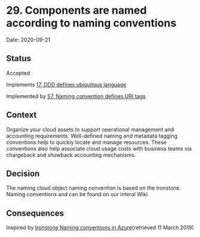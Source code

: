 # 29. Components are named according to naming conventions

Date: 2020-09-21

## Status

Accepted

Implements [17. DDD defines ubiquitous language](0017-ddd-defines-ubiquitous-language.md)

Implemented by [57. Naming convention defines URI tags](0057-naming-convention-defines-uri-tags.md)

## Context

Organize your cloud assets to support operational management and accounting requirements. Well-defined naming and metadata tagging conventions help to quickly locate and manage resources. These conventions also help associate cloud usage costs with business teams via chargeback and showback accounting mechanisms.

## Decision

The naming cloud object naming convention is based on the Ironstone Naming conventions and can be found on our interal Wiki

## Consequences


Inspired by [Ironstone Naming conventions in Azure](https://www.ironstoneit.com/blog/naming-conventions-for-azure)(retrieved 11 March 2019)
